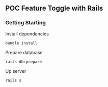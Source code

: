 ## POC Feature Toggle with Rails

### Getting Starting

Install dependencies

```
bundle install
```

Prepare database

```
rails db:prepare
```

Up server

```
rails s
```
